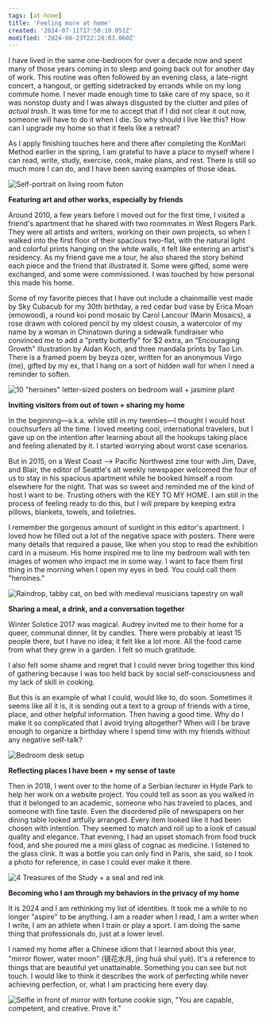 ```yaml
---
tags: [at-home]
title: 'Feeling more at home'
created: '2024-07-11T17:50:19.051Z'
modified: '2024-08-23T22:28:03.060Z'
---
```


I have lived in the same one-bedroom for over a decade now and spent many of those years coming in to sleep and going back out for another day of work. This routine was often followed by an evening class, a late-night concert, a hangout, or getting sidetracked by errands while on my long commute home. I never made enough time to take care of my space, so it was nonstop dusty and I was always disgusted by the clutter and piles of _actual trash_. It was time for me to accept that if I did not clear it out now, someone will have to do it when I die. So why should I live like this? How can I upgrade my home so that it feels like a retreat? 

As I apply finishing touches here and there after completing the KonMari Method earlier in the spring, I am grateful to have a place to myself where I can read, write, study, exercise, cook, make plans, and rest. There is still so much more I can do, and I have been saving examples of those ideas.

![Self-portrait on living room futon](https://d2w9rnfcy7mm78.cloudfront.net/29620613/original_242a0812fa99b05cd2a5ef9d5ea2039a.jpg?1721938585?bc=0)

**Featuring art and other works, especially by friends**

Around 2010, a few years before I moved out for the first time, I visited a friend's apartment that he shared with two roommates in West Rogers Park. They were all artists and writers, working on their own projects, so when I walked into the first floor of their spacious two-flat, with the natural light and colorful prints hanging on the white walls, it felt like entering an artist's residency. As my friend gave me a tour, he also shared the story behind each piece and the friend that illustrated it. Some were gifted, some were exchanged, and some were commissioned. I was touched by how personal this made his home.

Some of my favorite pieces that I have out include a chainmaille vest made by Sky Cubacub for my 30th birthday, a red cedar bud vase by Erica Moan (emowood), a round koi pond mosaic by Carol Lancour (Marin Mosaics), a rose drawn with colored pencil by my oldest cousin, a watercolor of my name by a woman in Chinatown during a sidewalk fundraiser who convinced me to add a "pretty butterfly" for $2 extra, an "Encouraging Growth" illustration by Aidan Koch, and three mandala prints by Tao Lin. There is a framed poem by beyza ozer, written for an anonymous Virgo (me), gifted by my ex, that I hang on a sort of hidden wall for when I need a reminder to soften.

![10 "heroines" letter-sized posters on bedroom wall + jasmine plant](https://d2w9rnfcy7mm78.cloudfront.net/29620611/original_b730be35e18004e1716673bff4747400.jpg?1721938585?bc=0)

**Inviting visitors from out of town + sharing my home**

In the beginning—a.k.a. while still in my twenties—I thought I would host couchsurfers all the time. I loved meeting cool, international travelers, but I gave up on the intention after learning about all the hookups taking place and feeling alienated by it. I started worrying about worst case scenarios. 

But in 2015, on a West Coast --> Pacific Northwest zine tour with Jim, Dave, and Blair, the editor of Seattle's alt weekly newspaper welcomed the four of us to stay in his spacious apartment while he booked himself a room elsewhere for the night. That was so sweet and reminded me of the kind of host I want to be. Trusting others with the KEY TO MY HOME. I am still in the process of feeling ready to do this, but I will prepare by keeping extra pillows, blankets, towels, and toiletries. 

I remember the gorgeous amount of sunlight in this editor's apartment. I loved how he filled out a lot of the negative space with posters. There were many details that required a pause, like when you stop to read the exhibition card in a museum. His home inspired me to line my bedroom wall with ten images of women who impact me in some way. I want to face them first thing in the morning when I open my eyes in bed. You could call them "heroines." 

![Raindrop, tabby cat, on bed with medieval musicians tapestry on wall](https://d2w9rnfcy7mm78.cloudfront.net/29620614/original_82c75482232886ed46c118ef193ec683.jpg?1721938585?bc=0)

**Sharing a meal, a drink, and a conversation together**

Winter Solstice 2017 was magical. Audrey invited me to their home for a queer, communal dinner, lit by candles. There were probably at least 15 people there, but I have no idea; it felt like a lot more. All the food came from what they grew in a garden. I felt so much gratitude.

I also felt some shame and regret that I could never bring together this kind of gathering because I was too held back by social self-consciousness and my lack of skill in cooking. 

But this is an example of what I could, would like to, do soon. Sometimes it seems like all it is, it is sending out a text to a group of friends with a time, place, and other helpful information. Then having a good time. Why do I make it so complicated that I avoid trying altogether? When will I be brave enough to organize a birthday where I spend time with my friends without any negative self-talk?

 ![Bedroom desk setup](https://d2w9rnfcy7mm78.cloudfront.net/29620615/original_4ea2f1deaa2bd0a5daf3fcc5eba95544.jpg?1721938585?bc=0)

**Reflecting places I have been + my sense of taste**

Then in 2018, I went over to the home of a Serbian lecturer in Hyde Park to help her work on a website project. You could tell as soon as you walked in that it belonged to an academic, someone who has traveled to places, and someone with fine taste. Even the disordered pile of newspapers on her dining table looked artfully arranged. Every item looked like it had been chosen with intention. They seemed to match and roll up to a look of casual quality and elegance. That evening, I had an upset stomach from food truck food, and she poured me a mini glass of cognac as medicine. I listened to the glass clink. It was a bottle you can only find in Paris, she said, so I took a photo for reference, in case I could ever make it there.

![4 Treasures of the Study + a seal and red ink](https://d2w9rnfcy7mm78.cloudfront.net/29620612/original_030db7655a84b3f118851089ef72532a.jpg?1721938585?bc=0)

**Becoming who I am through my behaviors in the privacy of my home**

It is 2024 and I am rethinking my list of identities. It took me a while to no longer "aspire" to be anything. I am a reader when I read, I am a writer when I write, I am an athlete when I train or play a sport. I am doing the same thing that professionals do, just at a lower level.

I named my home after a Chinese idiom that I learned about this year, "mirror flower, water moon" (镜花水月, jìng huā shuǐ yuè). It's a reference to things that are beautiful yet unattainable. Something you can see but not touch. I would like to think it describes the work of perfecting while never achieving perfection, or, what I am practicing here every day.

![Selfie in front of mirror with fortune cookie sign, "You are capable, competent, and creative. Prove it."](https://d2w9rnfcy7mm78.cloudfront.net/29635257/original_0879ed2c5b24a1de1d9f55bd25832dcc.jpg?1722009568?bc=0)